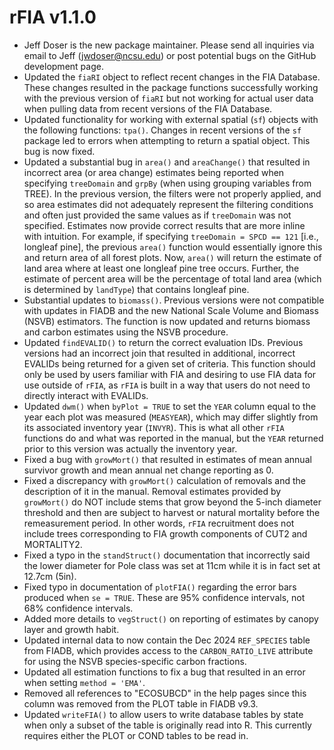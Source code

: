 # rFIA v1.1.0

+ Jeff Doser is the new package maintainer. Please send all inquiries via email to Jeff (jwdoser@ncsu.edu) or post potential bugs on the GitHub development page.  
+ Updated the `fiaRI` object to reflect recent changes in the FIA Database. These changes resulted in the package functions successfully working with the previous version of `fiaRI` but not working for actual user data when pulling data from recent versions of the FIA Database.
+ Updated functionality for working with external spatial (`sf`) objects with the following functions: `tpa()`. Changes in recent versions of the `sf` package led to errors when attempting to return a spatial object. This bug is now fixed.
+ Updated a substantial bug in `area()` and `areaChange()` that resulted in incorrect area (or area change) estimates being reported when specifying `treeDomain` and `grpBy` (when using grouping variables from TREE). In the previous version, the filters were not properly applied, and so area estimates did not adequately represent the filtering conditions and often just provided the same values as if `treeDomain` was not specified. Estimates now provide correct results that are more inline with intuition. For example, if specifying `treeDomain = SPCD == 121` [i.e., longleaf pine], the previous `area()` function would essentially ignore this and return area of all forest plots. Now, `area()` will return the estimate of land area where at least one longleaf pine tree occurs. Further, the estimate of percent area will be the percentage of total land area (which is determined by `landType`) that contains longleaf pine.  
+ Substantial updates to `biomass()`. Previous versions were not compatible with updates in FIADB and the new National Scale Volume and Biomass (NSVB) estimators. The function is now updated and returns biomass and carbon estimates using the NSVB procedure. 
+ Updated `findEVALID()` to return the correct evaluation IDs. Previous versions had an incorrect join that resulted in additional, incorrect EVALIDs being returned for a given set of criteria. This function should only be used by users familiar with FIA and desiring to use FIA data for use outside of `rFIA`, as `rFIA` is built in a way that users do not need to directly interact with EVALIDs. 
+ Updated `dwm()` when `byPlot = TRUE` to set the `YEAR` column equal to the year each plot was measured (`MEASYEAR`), which may differ slightly from its associated inventory year (`INVYR`). This is what all other `rFIA` functions do and what was reported in the manual, but the `YEAR` returned prior to this version was actually the inventory year. 
+ Fixed a bug with `growMort()` that resulted in estimates of mean annual survivor growth and mean annual net change reporting as 0.
+ Fixed a discrepancy with `growMort()` calculation of removals and the description of it in the manual. Removal estimates provided by `growMort()` do NOT include stems that grow beyond the 5-inch diameter threshold and then are subject to harvest or natural mortality before the remeasurement period. In other words, `rFIA` recruitment does not include trees corresponding to FIA growth components of CUT2 and MORTALITY2.  
+ Fixed a typo in the `standStruct()` documentation that incorrectly said the lower diameter for Pole class was set at 11cm while it is in fact set at 12.7cm (5in).  
+ Fixed typo in documentation of `plotFIA()` regarding the error bars produced when `se = TRUE`. These are 95% confidence intervals, not 68% confidence intervals.
+ Added more details to `vegStruct()` on reporting of estimates by canopy layer and growth habit.
+ Updated internal data to now contain the Dec 2024 `REF_SPECIES` table from FIADB, which provides access to the `CARBON_RATIO_LIVE` attribute for using the NSVB species-specific carbon fractions. 
+ Updated all estimation functions to fix a bug that resulted in an error when setting `method = 'EMA'`. 
+ Removed all references to "ECOSUBCD" in the help pages since this column was removed from the PLOT table in FIADB v9.3. 
+ Updated `writeFIA()` to allow users to write database tables by state when only a subset of the table is originally read into R. This currently requires either the PLOT or COND tables to be read in.  
